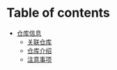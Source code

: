 # Table of contents

* [仓库信息](README.md)
  * [关联仓库](cang-ku-xin-xi/guan-lian-cang-ku.md)
  * [仓库介绍](cang-ku-xin-xi/cang-ku-jie-shao.md)
  * [注意事项](cang-ku-xin-xi/zhu-yi-shi-xiang.md)
